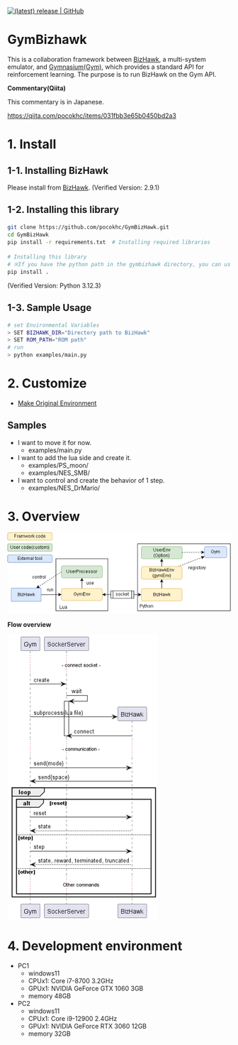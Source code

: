 

[![(latest) release | GitHub](https://img.shields.io/github/release/pocokhc/GymBizHawk.svg?logo=github&style=popout)](https://github.com/pocokhc/GymBizHawk/releases/latest)

# GymBizhawk

This is a collaboration framework between [BizHawk](https://github.com/TASEmulators/BizHawk), a multi-system emulator, and [Gymnasium(Gym)](https://github.com/Farama-Foundation/Gymnasium/tree/main), which provides a standard API for reinforcement learning.
The purpose is to run BizHawk on the Gym API.


**Commentary(Qiita)**

This commentary is in Japanese.

https://qiita.com/pocokhc/items/031fbb3e65b0450bd2a3


# 1. Install
## 1-1. Installing BizHawk

Please install from [BizHawk](https://github.com/TASEmulators/BizHawk).
(Verified Version: 2.9.1)

## 1-2. Installing this library

``` bash
git clone https://github.com/pocokhc/GymBizHawk.git
cd GymBizHawk
pip install -r requirements.txt  # Installing required libraries

# Installing this library
# ※If you have the python path in the gymbizhawk directory, you can use it without installing it.
pip install .
```

(Verified Version: Python 3.12.3)


## 1-3. Sample Usage

``` bash
# set Environmental Variables
> SET BIZHAWK_DIR="Directory path to BizHawk"
> SET ROM_PATH="ROM path"
# run
> python examples/main.py
```

# 2. Customize

+ [Make Original Environment](https://pocokhc.github.io/GymBizHawk/pages/custom.html)

## Samples

+ I want to move it for now.
    + examples/main.py
+ I want to add the lua side and create it.
    + examples/PS_moon/
    + examples/NES_SMB/
+ I want to control and create the behavior of 1 step.
    + examples/NES_DrMario/


# 3. Overview

![](diagrams/overview.drawio.png)

**Flow overview**

![](diagrams/commflow.png)

# 4. Development environment

+ PC1
  + windows11
  + CPUx1: Core i7-8700 3.2GHz
  + GPUx1: NVIDIA GeForce GTX 1060 3GB
  + memory 48GB
+ PC2
  + windows11
  + CPUx1: Core i9-12900 2.4GHz
  + GPUx1: NVIDIA GeForce RTX 3060 12GB
  + memory 32GB
